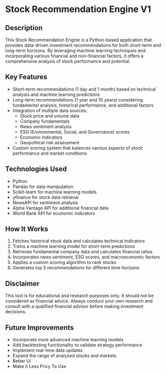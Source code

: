 # Stock Recommendation Engine V1

## Description
This Stock Recommendation Engine is a Python-based application that provides data-driven investment recommendations for both short-term and long-term horizons. By leveraging machine learning techniques and incorporating various financial and non-financial factors, it offers a comprehensive analysis of stock performance and potential.

## Key Features
- Short-term recommendations (1 day and 1 month) based on technical analysis and machine learning predictions
- Long-term recommendations (1 year and 10 years) considering fundamental analysis, historical performance, and additional factors
- Integration of multiple data sources:
  - Stock price and volume data
  - Company fundamentals
  - News sentiment analysis
  - ESG (Environmental, Social, and Governance) scores
  - Economic indicators
  - Geopolitical risk assessment
- Custom scoring system that balances various aspects of stock performance and market conditions

## Technologies Used
- Python
- Pandas for data manipulation
- Scikit-learn for machine learning models
- yfinance for stock data retrieval
- NewsAPI for sentiment analysis
- Alpha Vantage API for additional financial data
- World Bank API for economic indicators

## How It Works
1. Fetches historical stock data and calculates technical indicators
2. Trains a machine learning model for short-term predictions
3. Retrieves fundamental company data and calculates financial ratios
4. Incorporates news sentiment, ESG scores, and macroeconomic factors
5. Applies a custom scoring algorithm to rank stocks
6. Generates top 5 recommendations for different time horizons

## Disclaimer
This tool is for educational and research purposes only. It should not be considered as financial advice. Always conduct your own research and consult with a qualified financial advisor before making investment decisions.

## Future Improvements
- Incorporate more advanced machine learning models
- Add backtesting functionality to validate strategy performance
- Implement real-time data updates
- Expand the range of analyzed stocks and markets
- Better UI
- Make it Less Pricy To Use
